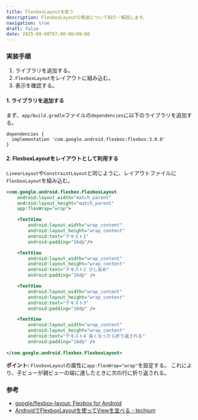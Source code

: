 ```yaml
---
title: FlexboxLayoutを扱う
description: FlexboxLayoutの実装について紹介・解説します。
navigation: true
draft: false
date: 2025-09-08T07:00:00+09:00
---
```



### 実装手順

1.  ライブラリを追加する。
2.  `FlexboxLayout`をレイアウトに組み込む。
3.  表示を確認する。

#### 1\. ライブラリを追加する

まず、`app/build.gradle`ファイルの`dependencies`に以下のライブラリを追加する。

```
dependencies {
  implementation 'com.google.android.flexbox:flexbox:3.0.0'
}
```

#### 2\. FlexboxLayoutをレイアウトとして利用する

`LinearLayout`や`ConstraintLayout`と同じように、レイアウトファイルに`FlexboxLayout`を組み込む。

```xml
<com.google.android.flexbox.FlexboxLayout
    android:layout_width="match_parent"
    android:layout_height="match_parent"
    app:flexWrap="wrap">

    <TextView
        android:layout_width="wrap_content"
        android:layout_height="wrap_content"
        android:text="テキスト1"
        android:padding="16dp"/>

    <TextView
        android:layout_width="wrap_content"
        android:layout_height="wrap_content"
        android:text="テキスト2 少し長め"
        android:padding="16dp" />

    <TextView
        android:layout_width="wrap_content"
        android:layout_height="wrap_content"
        android:text="テキスト3"
        android:padding="16dp" />

    <TextView
        android:layout_width="wrap_content"
        android:layout_height="wrap_content"
        android:text="テキスト4 長くなったら折り返される"
        android:padding="16dp" />
            
</com.google.android.flexbox.FlexboxLayout>
```

**ポイント:** `FlexboxLayout`の属性に`app:flexWrap="wrap"`を設定する。
これにより、子ビューが親ビューの端に達したときに次の行に折り返される。


### 参考

  * [google/flexbox-layout: Flexbox for Android](https://github.com/google/flexbox-layout)
  * [AndroidでFlexboxLayoutを使ってViewを並べる - techium](https://techium.hatenablog.com/entry/2016/05/13/090000)